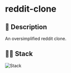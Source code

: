 # reddit-clone

## 📃 Description
An oversimplified reddit clone.

## 👨‍💻 Stack
![Stack](https://skillicons.dev/icons?i=css,javascript,react,nodejs,postgres,prisma,docker)
